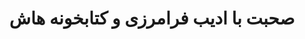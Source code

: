 ---
layout: post
title: "صحبت با ادیب فرامرزی و کتابخونه هاش"
guest: ادیب فرامرزی
recorded: 2020-08-07
published: 2020-08-14
trackid: 0LlsIJbRzS1Of0bMjlPV9v
length: "48:21"
length_rounded: "48 دقیقه"
tags: [WatchTower, Lives, OpenSource, TDD]
image: adib-faramarzi.png
description: "توی این قسمت با ادیب فرامرزی همراه هستیم. ادیب لید گروه اندروید شرکت تپسی رو به عهده داره. با ادیب در مورد دو کتابخونه WatchTower و Lives اش صحبت میکنیم سپس سراغ مشارکت در پروژه های اوپن سورس میریم و در انتها نگاهی به مبحث TDD میندازیم."
bio: "ادیب  لید گروه اندروید شرکت تپسی رو به عهده داره"
       
notes: 
    - text: آدرس توییتر ادیب
      link: https://twitter.com/TheSNAKY
    - text: کانال سینا درویشی
      link: https://t.me/sina_darvi
    - text: آدرس توییتر سینا درویشی
      link: https://twitter.com/sinadarvi
    - text: TDD & The Lump Of Coding Fallacy
      link: https://www.geepawhill.org/2018/04/14/tdd-the-lump-of-coding-fallacy/
    - text: در CastBox گوش بدین
      link: https://castbox.fm/episode/%D9%BE%D8%B1%D9%88%DA%98%D9%87-%D9%87%D8%A7%DB%8C-%D8%A7%D9%88%D9%BE%D9%86-%D8%B3%D9%88%D8%B1%D8%B3-%D9%88-%D9%86%DA%AF%D8%A7%D9%87%DB%8C-%D8%A8%D9%87-TDD-id2757480-id297413342
    - text: در Google Podcast گوش بدین
      link: https://podcasts.google.com/feed/aHR0cDovL3Jzcy5jYXN0Ym94LmZtL2V2ZXJlc3QvNzcwMmIyYmY5ZTk2NDFiMjlhZDIwNTFkN2Y5NDQ1NjIueG1s?sa=X&ved=2ahUKEwiHxYif9JrrAhVSwIUKHe3mBj0Q4aUDegQIARAC
 
---